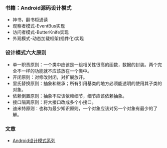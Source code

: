 ### 书籍：Android源码设计模式

* 神书，翻书柜通读
* 观察者模式-EventBus实现
* 访问者模式-ButterKnife实现
* 外观模式-动态加载框架(插件化)实现

### 设计模式六大原则

* 单一职责原则：一个类中应该是一组相关性很高的函数，数据的封装。两个完全不一样的功能就不应该放在一个类中。
* 开闭原则：对修改封闭，对扩展放开。
* 里氏替换原则：抽象和继承；所有引用基类的地方必须能透明的使用其子类的对象。
* 依赖倒置原则：抽象不应该依赖细节，细节应该依赖抽象。
* 接口隔离原则：将大接口改成多个小接口。
* 迪米特原则：也称为最少知识原则，一个对象应该对另一个对象有最少的了解。

### 文章
*  [Android设计模式系列](https://www.cnblogs.com/qianxudetianxia/category/312863.html)